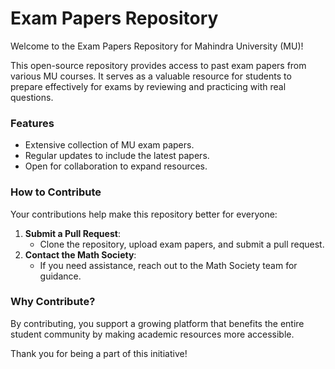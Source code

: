 # Exam Papers Repository 

Welcome to the Exam Papers Repository for Mahindra University (MU)!  

This open-source repository provides access to past exam papers from various MU courses. It serves as a valuable resource for students to prepare effectively for exams by reviewing and practicing with real questions.  

### Features  
- Extensive collection of MU exam papers.  
- Regular updates to include the latest papers.  
- Open for collaboration to expand resources.  

### How to Contribute  
Your contributions help make this repository better for everyone:  
1. **Submit a Pull Request**:  
   - Clone the repository, upload exam papers, and submit a pull request.  
2. **Contact the Math Society**:  
   - If you need assistance, reach out to the Math Society team for guidance.  

### Why Contribute?  
By contributing, you support a growing platform that benefits the entire student community by making academic resources more accessible.  

Thank you for being a part of this initiative!  
